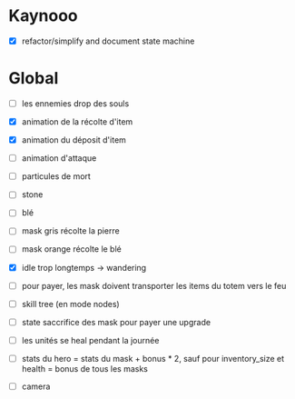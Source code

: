 # Kaynooo

- [x] refactor/simplify and document state machine

# Global

- [ ] les ennemies drop des souls
- [x] animation de la récolte d'item
- [x] animation du déposit d'item
- [ ] animation d'attaque
- [ ] particules de mort
- [ ] stone
- [ ] blé
- [ ] mask gris récolte la pierre
- [ ] mask orange récolte le blé
- [x] idle trop longtemps -> wandering

- [ ] pour payer, les mask doivent transporter les items du totem vers le feu

- [ ] skill tree (en mode nodes)
- [ ] state saccrifice des mask pour payer une upgrade
- [ ] les unités se heal pendant la journée
- [ ] stats du hero = stats du mask + bonus * 2, sauf pour inventory_size et health = bonus de tous les masks

- [ ] camera
